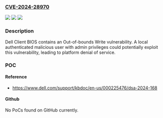 ### [CVE-2024-28970](https://cve.mitre.org/cgi-bin/cvename.cgi?name=CVE-2024-28970)
![](https://img.shields.io/static/v1?label=Product&message=CPG%20BIOS&color=blue)
![](https://img.shields.io/static/v1?label=Version&message=N%2FA%3C%201.32.0%20&color=brighgreen)
![](https://img.shields.io/static/v1?label=Vulnerability&message=CWE-787%3A%20Out-of-bounds%20Write&color=brighgreen)

### Description

Dell Client BIOS contains an Out-of-bounds Write vulnerability. A local authenticated malicious user with admin privileges could potentially exploit this vulnerability, leading to platform denial of service.

### POC

#### Reference
- https://www.dell.com/support/kbdoc/en-us/000225476/dsa-2024-168

#### Github
No PoCs found on GitHub currently.


